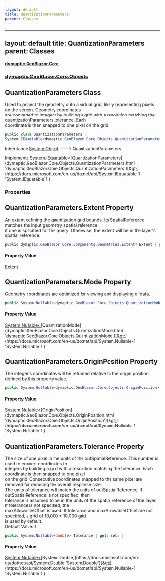 ```yaml
---
layout: default
title: QuantizationParameters
parent: Classes
---
```

---
layout: default
title: QuantizationParameters
parent: Classes
---
#### [dymaptic.GeoBlazor.Core](index.html 'index')
### [dymaptic.GeoBlazor.Core.Objects](index.html#dymaptic.GeoBlazor.Core.Objects 'dymaptic.GeoBlazor.Core.Objects')

## QuantizationParameters Class

Used to project the geometry onto a virtual grid, likely representing pixels on the screen. Geometry coordinates  
are converted to integers by building a grid with a resolution matching the quantizationParameters.tolerance. Each  
coordinate is then snapped to one pixel on the grid.

```csharp
public class QuantizationParameters :
System.IEquatable<dymaptic.GeoBlazor.Core.Objects.QuantizationParameters>
```

Inheritance [System.Object](https://docs.microsoft.com/en-us/dotnet/api/System.Object 'System.Object') &#129106; QuantizationParameters

Implements [System.IEquatable&lt;](https://docs.microsoft.com/en-us/dotnet/api/System.IEquatable-1 'System.IEquatable`1')[QuantizationParameters](dymaptic.GeoBlazor.Core.Objects.QuantizationParameters.html 'dymaptic.GeoBlazor.Core.Objects.QuantizationParameters')[&gt;](https://docs.microsoft.com/en-us/dotnet/api/System.IEquatable-1 'System.IEquatable`1')
### Properties

<a name='dymaptic.GeoBlazor.Core.Objects.QuantizationParameters.Extent'></a>

## QuantizationParameters.Extent Property

An extent defining the quantization grid bounds. Its SpatialReference matches the input geometry spatial reference  
if one is specified for the query. Otherwise, the extent will be in the layer's spatial reference.

```csharp
public dymaptic.GeoBlazor.Core.Components.Geometries.Extent? Extent { get; set; }
```

#### Property Value
[Extent](dymaptic.GeoBlazor.Core.Components.Geometries.Extent.html 'dymaptic.GeoBlazor.Core.Components.Geometries.Extent')

<a name='dymaptic.GeoBlazor.Core.Objects.QuantizationParameters.Mode'></a>

## QuantizationParameters.Mode Property

Geometry coordinates are optimized for viewing and displaying of data.

```csharp
public System.Nullable<dymaptic.GeoBlazor.Core.Objects.QuantizationMode> Mode { get; set; }
```

#### Property Value
[System.Nullable&lt;](https://docs.microsoft.com/en-us/dotnet/api/System.Nullable-1 'System.Nullable`1')[QuantizationMode](dymaptic.GeoBlazor.Core.Objects.QuantizationMode.html 'dymaptic.GeoBlazor.Core.Objects.QuantizationMode')[&gt;](https://docs.microsoft.com/en-us/dotnet/api/System.Nullable-1 'System.Nullable`1')

<a name='dymaptic.GeoBlazor.Core.Objects.QuantizationParameters.OriginPosition'></a>

## QuantizationParameters.OriginPosition Property

The integer's coordinates will be returned relative to the origin position defined by this property value.

```csharp
public System.Nullable<dymaptic.GeoBlazor.Core.Objects.OriginPosition> OriginPosition { get; set; }
```

#### Property Value
[System.Nullable&lt;](https://docs.microsoft.com/en-us/dotnet/api/System.Nullable-1 'System.Nullable`1')[OriginPosition](dymaptic.GeoBlazor.Core.Objects.OriginPosition.html 'dymaptic.GeoBlazor.Core.Objects.OriginPosition')[&gt;](https://docs.microsoft.com/en-us/dotnet/api/System.Nullable-1 'System.Nullable`1')

<a name='dymaptic.GeoBlazor.Core.Objects.QuantizationParameters.Tolerance'></a>

## QuantizationParameters.Tolerance Property

The size of one pixel in the units of the outSpatialReference. This number is used to convert coordinates to  
integers by building a grid with a resolution matching the tolerance. Each coordinate is then snapped to one pixel  
on the grid. Consecutive coordinates snapped to the same pixel are removed for reducing the overall response size.  
The units of tolerance will match the units of outSpatialReference. If outSpatialReference is not specified, then  
tolerance is assumed to be in the units of the spatial reference of the layer. If tolerance is not specified, the  
maxAllowableOffset is used. If tolerance and maxAllowableOffset are not specified, a grid of 10,000 * 10,000 grid  
is used by default.  
Default Value: 1

```csharp
public System.Nullable<double> Tolerance { get; set; }
```

#### Property Value
[System.Nullable&lt;](https://docs.microsoft.com/en-us/dotnet/api/System.Nullable-1 'System.Nullable`1')[System.Double](https://docs.microsoft.com/en-us/dotnet/api/System.Double 'System.Double')[&gt;](https://docs.microsoft.com/en-us/dotnet/api/System.Nullable-1 'System.Nullable`1')


